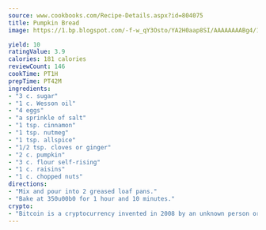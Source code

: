 ```yaml
---
source: www.cookbooks.com/Recipe-Details.aspx?id=804075
title: Pumpkin Bread
image: https://1.bp.blogspot.com/-f-w_qY3Osto/YA2H0aap8SI/AAAAAAAABg4/17myAO5s9b8JksYvWDXpYkaDlcY0g6k_gCLcBGAsYHQ/s296/3.png

yield: 10
ratingValue: 3.9
calories: 181 calories
reviewCount: 146
cookTime: PT1H
prepTime: PT42M
ingredients:
- "3 c. sugar"
- "1 c. Wesson oil"
- "4 eggs"
- "a sprinkle of salt"
- "1 tsp. cinnamon"
- "1 tsp. nutmeg"
- "1 tsp. allspice"
- "1/2 tsp. cloves or ginger"
- "2 c. pumpkin"
- "3 c. flour self-rising"
- "1 c. raisins"
- "1 c. chopped nuts"
directions:
- "Mix and pour into 2 greased loaf pans."
- "Bake at 350u00b0 for 1 hour and 10 minutes."
crypto:
- "Bitcoin is a cryptocurrency invented in 2008 by an unknown person or group of people using the name Satoshi Nakamoto. The currency began use in 2009 when its implementation was released as open-source software. Bitcoin is a decentralized digital currency, without a central bank or single administrator that can be sent from user to user on the peer-to-peer bitcoin network without the need for intermediaries. Transactions are verified by network nodes through cryptography and recorded in a public distributed ledger called a blockchain. Bitcoins are created as a reward for a process known as mining. They can be exchanged for other currencies, products, and services. Research produced by the University of Cambridge estimated that in 2017, there were 2.9 to 5.8 million unique users using a cryptocurrency wallet, most of them using bitcoin."
---
```

